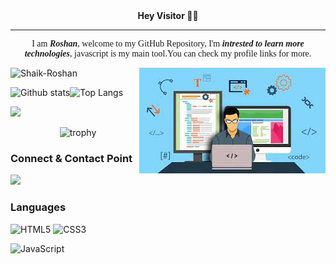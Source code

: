 <div align=center >
	<b>Hey Visitor </b> 🖐🏻
<hr>

<p style="font-family: 'Pacifico', cursive;" >I am <b><i>Roshan</i></b>, welcome to my GitHub Repository, I'm <b><i>intrested to learn more technologies</i></b>, javascript is my main tool.You can check my profile links for more.</p>
</div>
<!-- 
<img src="https://media.giphy.com/media/p4NLw3I4U0idi/giphy.gif" alt="Coder GIF" width="300" height="250">  -->


<img align = "right" src = "./img/developer images.jpg">
<!-- <img src="https://komarev.com/ghpvc/?username=Shaik-Roshan" alt="Shaik-Roshan" /> -->

<p align="left"> <img src="https://komarev.com/ghpvc/?username=Shaik-Roshan&label=Profile%20views&color=0e75b6&style=flat" alt="Shaik-Roshan"  width="100" height="25"/> </p>
 
 <!-- ![](./img/giphy.gif) -->

![Github stats](https://github-readme-stats.vercel.app/api?username=Shaik-Roshan&show_icons=true)![Top Langs](https://github-readme-stats.vercel.app/api/top-langs/?username=Shaik-Roshan&layout=compact&theme=white&langs_count=10)

<!-- ![](https://github-profile-summary-cards.vercel.app/api/cards/profile-details?username=Shaik-Roshan)

  
![](https://github-profile-summary-cards.vercel.app/api/cards/repos-per-language?username=Shaik-Roshan)
![](https://github-profile-summary-cards.vercel.app/api/cards/most-commit-language?username=Shaik-Roshan)

![](https://github-profile-summary-cards.vercel.app/api/cards/stats?username=Shaik-Roshan)
![](https://github-profile-summary-cards.vercel.app/api/cards/productive-time?username=Shaik-Roshan) -->

![](https://github-readme-streak-stats.herokuapp.com/?user=Shaik-Roshan)	


<p><span align="center">&nbsp;&nbsp;&nbsp;&nbsp;&nbsp;&nbsp;&nbsp;&nbsp;&nbsp;&nbsp;&nbsp;&nbsp;&nbsp;&nbsp;&nbsp;&nbsp;&nbsp;&nbsp;&nbsp;&nbsp;<img src="https://github-profile-trophy.vercel.app/?username=Shaik-Roshan&amp;margin-w=15&amp;column=7&amp;row=3" alt="trophy" data-canonical-src="https://github-profile-trophy.vercel.app/?username=Shaik-Roshan&amp;margin-w=15&amp;column=6&amp;row=3" style="max-width:100%;"></a></span></p>

### Connect & Contact Point  

[<img src="https://img.shields.io/badge/-LinkedIn-000000?style=social&logo=linkedin" />](https://www.linkedin.com/in/mohammad-yaseen-0a3175251/)  
### Languages 


![HTML5](https://img.shields.io/badge/-HTML5-E34F26?style=for-the-badge&logo=html5&logoColor=white)
![CSS3](https://img.shields.io/badge/-CSS3-254BDD?style=for-the-badge&logo=css3)
<!-- ![php](https://img.shields.io/badge/-php-purple?style=for-the-badge&logo=php&logoColor=white) -->
 ![JavaScript](https://img.shields.io/badge/-JavaScript-yellow?style=for-the-badge&logo=JavaScript&logoColor=ffffff)
